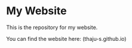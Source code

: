 # My Website

This is the repository for my website.

You can find the website here: (thaju-s.github.io)
